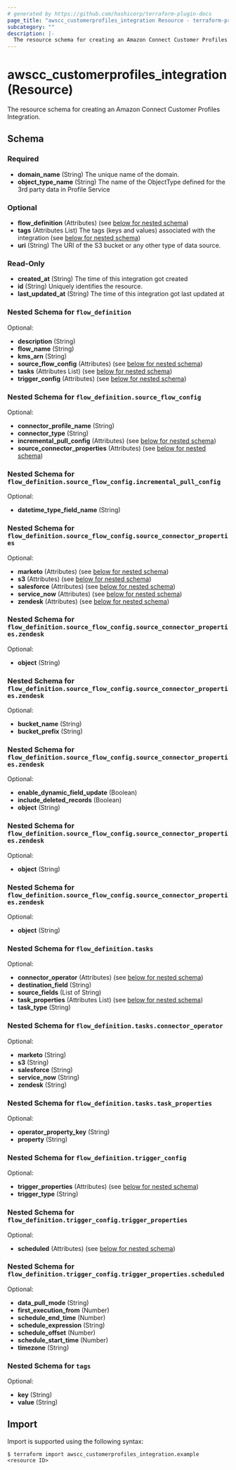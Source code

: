 ```yaml
---
# generated by https://github.com/hashicorp/terraform-plugin-docs
page_title: "awscc_customerprofiles_integration Resource - terraform-provider-awscc"
subcategory: ""
description: |-
  The resource schema for creating an Amazon Connect Customer Profiles Integration.
---
```


# awscc_customerprofiles_integration (Resource)

The resource schema for creating an Amazon Connect Customer Profiles Integration.



<!-- schema generated by tfplugindocs -->
## Schema

### Required

- **domain_name** (String) The unique name of the domain.
- **object_type_name** (String) The name of the ObjectType defined for the 3rd party data in Profile Service

### Optional

- **flow_definition** (Attributes) (see [below for nested schema](#nestedatt--flow_definition))
- **tags** (Attributes List) The tags (keys and values) associated with the integration (see [below for nested schema](#nestedatt--tags))
- **uri** (String) The URI of the S3 bucket or any other type of data source.

### Read-Only

- **created_at** (String) The time of this integration got created
- **id** (String) Uniquely identifies the resource.
- **last_updated_at** (String) The time of this integration got last updated at

<a id="nestedatt--flow_definition"></a>
### Nested Schema for `flow_definition`

Optional:

- **description** (String)
- **flow_name** (String)
- **kms_arn** (String)
- **source_flow_config** (Attributes) (see [below for nested schema](#nestedatt--flow_definition--source_flow_config))
- **tasks** (Attributes List) (see [below for nested schema](#nestedatt--flow_definition--tasks))
- **trigger_config** (Attributes) (see [below for nested schema](#nestedatt--flow_definition--trigger_config))

<a id="nestedatt--flow_definition--source_flow_config"></a>
### Nested Schema for `flow_definition.source_flow_config`

Optional:

- **connector_profile_name** (String)
- **connector_type** (String)
- **incremental_pull_config** (Attributes) (see [below for nested schema](#nestedatt--flow_definition--source_flow_config--incremental_pull_config))
- **source_connector_properties** (Attributes) (see [below for nested schema](#nestedatt--flow_definition--source_flow_config--source_connector_properties))

<a id="nestedatt--flow_definition--source_flow_config--incremental_pull_config"></a>
### Nested Schema for `flow_definition.source_flow_config.incremental_pull_config`

Optional:

- **datetime_type_field_name** (String)


<a id="nestedatt--flow_definition--source_flow_config--source_connector_properties"></a>
### Nested Schema for `flow_definition.source_flow_config.source_connector_properties`

Optional:

- **marketo** (Attributes) (see [below for nested schema](#nestedatt--flow_definition--source_flow_config--source_connector_properties--marketo))
- **s3** (Attributes) (see [below for nested schema](#nestedatt--flow_definition--source_flow_config--source_connector_properties--s3))
- **salesforce** (Attributes) (see [below for nested schema](#nestedatt--flow_definition--source_flow_config--source_connector_properties--salesforce))
- **service_now** (Attributes) (see [below for nested schema](#nestedatt--flow_definition--source_flow_config--source_connector_properties--service_now))
- **zendesk** (Attributes) (see [below for nested schema](#nestedatt--flow_definition--source_flow_config--source_connector_properties--zendesk))

<a id="nestedatt--flow_definition--source_flow_config--source_connector_properties--marketo"></a>
### Nested Schema for `flow_definition.source_flow_config.source_connector_properties.zendesk`

Optional:

- **object** (String)


<a id="nestedatt--flow_definition--source_flow_config--source_connector_properties--s3"></a>
### Nested Schema for `flow_definition.source_flow_config.source_connector_properties.zendesk`

Optional:

- **bucket_name** (String)
- **bucket_prefix** (String)


<a id="nestedatt--flow_definition--source_flow_config--source_connector_properties--salesforce"></a>
### Nested Schema for `flow_definition.source_flow_config.source_connector_properties.zendesk`

Optional:

- **enable_dynamic_field_update** (Boolean)
- **include_deleted_records** (Boolean)
- **object** (String)


<a id="nestedatt--flow_definition--source_flow_config--source_connector_properties--service_now"></a>
### Nested Schema for `flow_definition.source_flow_config.source_connector_properties.zendesk`

Optional:

- **object** (String)


<a id="nestedatt--flow_definition--source_flow_config--source_connector_properties--zendesk"></a>
### Nested Schema for `flow_definition.source_flow_config.source_connector_properties.zendesk`

Optional:

- **object** (String)




<a id="nestedatt--flow_definition--tasks"></a>
### Nested Schema for `flow_definition.tasks`

Optional:

- **connector_operator** (Attributes) (see [below for nested schema](#nestedatt--flow_definition--tasks--connector_operator))
- **destination_field** (String)
- **source_fields** (List of String)
- **task_properties** (Attributes List) (see [below for nested schema](#nestedatt--flow_definition--tasks--task_properties))
- **task_type** (String)

<a id="nestedatt--flow_definition--tasks--connector_operator"></a>
### Nested Schema for `flow_definition.tasks.connector_operator`

Optional:

- **marketo** (String)
- **s3** (String)
- **salesforce** (String)
- **service_now** (String)
- **zendesk** (String)


<a id="nestedatt--flow_definition--tasks--task_properties"></a>
### Nested Schema for `flow_definition.tasks.task_properties`

Optional:

- **operator_property_key** (String)
- **property** (String)



<a id="nestedatt--flow_definition--trigger_config"></a>
### Nested Schema for `flow_definition.trigger_config`

Optional:

- **trigger_properties** (Attributes) (see [below for nested schema](#nestedatt--flow_definition--trigger_config--trigger_properties))
- **trigger_type** (String)

<a id="nestedatt--flow_definition--trigger_config--trigger_properties"></a>
### Nested Schema for `flow_definition.trigger_config.trigger_properties`

Optional:

- **scheduled** (Attributes) (see [below for nested schema](#nestedatt--flow_definition--trigger_config--trigger_properties--scheduled))

<a id="nestedatt--flow_definition--trigger_config--trigger_properties--scheduled"></a>
### Nested Schema for `flow_definition.trigger_config.trigger_properties.scheduled`

Optional:

- **data_pull_mode** (String)
- **first_execution_from** (Number)
- **schedule_end_time** (Number)
- **schedule_expression** (String)
- **schedule_offset** (Number)
- **schedule_start_time** (Number)
- **timezone** (String)





<a id="nestedatt--tags"></a>
### Nested Schema for `tags`

Optional:

- **key** (String)
- **value** (String)

## Import

Import is supported using the following syntax:

```shell
$ terraform import awscc_customerprofiles_integration.example <resource ID>
```
